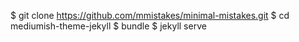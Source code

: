 $ git clone https://github.com/mmistakes/minimal-mistakes.git
$ cd mediumish-theme-jekyll
$ bundle
$ jekyll serve
